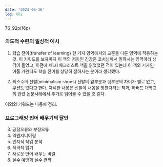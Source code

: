 ```yaml
---
date: '2023-06-16'
log: 002
---
```


76-92p(16p)

### 의도적 수련의 일상적 예시

1. 학습 전이(transfer of learning)
	한 가지 영역에서의 교훈을 다른 영역에 적용하는 것. 이 키워드를 보자마자 이 책의 저자인 김창준 코치님께서 잘하시는 영역이라 생각이 들었고, 이전에 체크! 체크리스트 책을 읽었었던 적이 있는데 이 책의 저자인 아툴 가완디도 학습 전이를 상당히 잘하시는 분이라 생각했다.

2. 최소주의 신발(minimalism shoes)
	신발의 앞부분과 뒷부분의 차이가 별로 없고, 쿠션도 없다고 한다. 자세한 내용은 신발이 내몸을 망친다라는 책과, 하버드 대학교의 관련 논문사례에서 추가로 읽어볼 수 있을 것 같다.

이외의 키워드는 나중에 정리.

### 프로그래밍 언어 배우기의 달인

3. 긍정오류와 부정오류
4. 역엔지니어링
5. 인지적 작업 분석
6. 적극적 읽기
7. 새로운 언어 배우는 비결
8. 실수 예방과 실수 관리